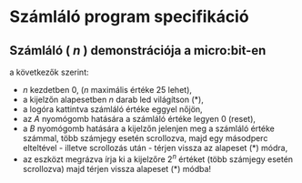 # Számláló program specifikáció

## Számláló ( $n$ ) demonstrációja a micro:bit-en

a következők szerint:

- $n$ kezdetben $0$, ($n$ maximális értéke 25 lehet),
- a kijelzőn alapesetben $n$ darab led világítson (*),
- a logóra kattintva számláló értéke eggyel nőjön,
- az $A$ nyomógomb hatására a számláló értéke legyen $0$ (reset),
- a $B$ nyomógomb hatására a kijelzőn jelenjen meg a számláló értéke számmal, több számjegy esetén scrollozva, majd egy másodperc elteltével - illetve scrollozás után - térjen vissza az alapeset (*) módra,
- az eszközt megrázva írja ki a kijelzőre $2^n$ értéket (több számjegy esetén scrollozva) majd térjen vissza alapeset (*) módba!

